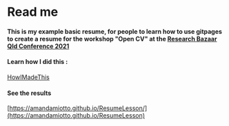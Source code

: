 # Read me

#### This is my example basic resume, for people to learn how to use gitpages to create a resume for the workshop "Open CV" at the [Research Bazaar Qld Conference 2021](https://resbaz.github.io/resbaz2021qld/)

#### Learn how I did this :
[HowIMadeThis](https://github.com/amandamiotto/ResumeLesson/blob/main/HowIMadeThis.md)

#### See the results
[https://amandamiotto.github.io/ResumeLesson/](https://amandamiotto.github.io/ResumeLesson)

